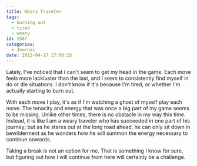 ```yaml
---
title: Weary Traveler
tags:
  - burning out
  - tired
  - weary
id: 2587
categories:
  - Journal
date: 2013-04-17 17:00:15
---
```


Lately, I've noticed that I can't seem to get my head in the game. Each move feels more lackluster than the last, and I seem to consistently find myself in do or die situations. I don't know if it's because I'm tired, or whether I'm actually starting to burn out.

With each move I play, it's as if I'm watching a ghost of myself play each move. The tenacity and energy that was once a big part of my game seems to be missing. Unlike other times, there is no obstacle in my way this time. Instead, it is like I am a weary traveler who has succeeded in one part of his journey; but as he stares out at the long road ahead, he can only sit down in bewilderment as he wonders how he will summon the energy necessary to continue onwards.

Taking a break is not an option for me. That is something I know for sure, but figuring out how I will continue from here will certainly be a challenge.